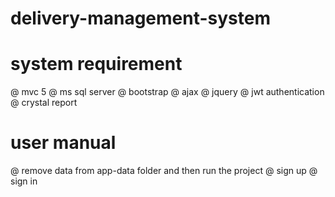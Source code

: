 # delivery-management-system
# system requirement
@ mvc 5
@ ms sql server
@ bootstrap
@ ajax
@ jquery
@ jwt authentication
@ crystal report
# user manual
@ remove data from app-data folder and then run the project
@ sign up 
@ sign in
